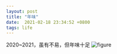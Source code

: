 ```yaml
---
layout: post
title: "年味"
date:  2021-02-18 23:34:52 +0800
tags: life
---
```

2020~2021，虽有不易，但年味十足
![figure](https://raw.githubusercontent.com/memory118/memory118.github.io/master/_posts/TyporaUsage/together.jpg)
